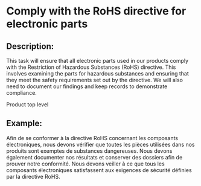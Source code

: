 # Comply with the RoHS directive for electronic parts

## Description:
This task will ensure that all electronic parts used in our products comply with the Restriction of Hazardous Substances (RoHS) directive. This involves examining the parts for hazardous substances and ensuring that they meet the safety requirements set out by the directive. We will also need to document our findings and keep records to demonstrate compliance.

Product top level

## Example:
Afin de se conformer à la directive RoHS concernant les composants électroniques, nous devons vérifier que toutes les pièces utilisées dans nos produits sont exemptes de substances dangereuses. Nous devons également documenter nos résultats et conserver des dossiers afin de prouver notre conformité. Nous devons veiller à ce que tous les composants électroniques satisfassent aux exigences de sécurité définies par la directive RoHS.